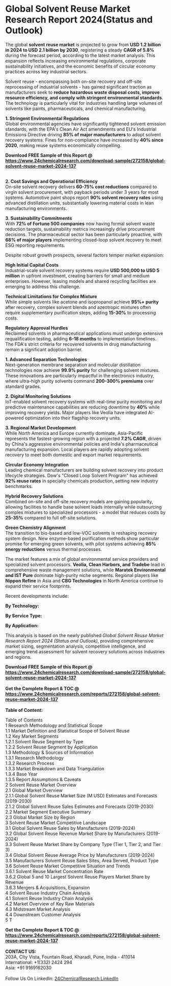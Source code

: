 <h1>Global Solvent Reuse Market Research Report 2024(Status and Outlook)</h1><p>The global <strong>solvent reuse market</strong> is projected to grow from <strong>USD 1.2 billion in 2024 to USD 2.1 billion by 2030</strong>, registering a steady <strong>CAGR of 5.8%</strong> during the forecast period, according to the latest market analysis. This expansion reflects increasing environmental regulations, corporate sustainability initiatives, and the economic benefits of circular economy practices across key industrial sectors.</p><p>Solvent reuse - encompassing both on-site recovery and off-site reprocessing of industrial solvents - has gained significant traction as manufacturers seek to <strong>reduce hazardous waste disposal costs, improve resource efficiency, and comply with stringent environmental standards</strong>. The technology is particularly vital for industries handling large volumes of solvents like paints, pharmaceuticals, and chemical manufacturing.</p><p><strong>1. Stringent Environmental Regulations</strong><br>
Global environmental agencies have significantly tightened solvent emission standards, with the EPA's Clean Air Act amendments and EU's Industrial Emissions Directive driving <strong>85% of major manufacturers</strong> to adopt solvent recovery systems. Fines for non-compliance have increased by <strong>40% since 2020</strong>, making reuse systems economically compelling.</p><div><b>Download FREE Sample of this Report @ 
            <a href="https://www.24chemicalresearch.com/download-sample/272158/global-solvent-reuse-market-2024-137">
            https://www.24chemicalresearch.com/download-sample/272158/global-solvent-reuse-market-2024-137</a></b></div><br><p><strong>2. Cost Savings and Operational Efficiency</strong><br>
On-site solvent recovery delivers <strong>60-75% cost reductions</strong> compared to virgin solvent procurement, with payback periods under 3 years for most systems. Automotive paint shops report <strong>90% solvent recovery rates</strong> using advanced distillation units, substantially lowering material costs in lean manufacturing environments.</p><p><strong>3. Sustainability Commitments</strong><br>
With <strong>72% of Fortune 500 companies</strong> now having formal solvent waste reduction targets, sustainability metrics increasingly drive procurement decisions. The pharmaceutical sector has been particularly proactive, with <strong>68% of major players</strong> implementing closed-loop solvent recovery to meet ESG reporting requirements.</p><p>Despite robust growth prospects, several factors temper market expansion:</p><p><strong>High Initial Capital Costs</strong><br>
    Industrial-scale solvent recovery systems require <strong>USD 500,000 to USD 5 million</strong> in upfront investment, creating barriers for small and medium enterprises. However, leasing models and shared recycling facilities are emerging to address this challenge.</p><p><strong>Technical Limitations for Complex Mixture</strong><br>
    While simple solvents like acetone and isopropanol achieve <strong>95%+ purity</strong> after recovery, complex solvent blends and azeotropic mixtures often require supplementary purification steps, adding <strong>15-30%</strong> to processing costs.</p><p><strong>Regulatory Approval Hurdles</strong><br>
    Reclaimed solvents in pharmaceutical applications must undergo extensive requalification testing, adding <strong>6-18 months</strong> to implementation timelines. The FDA's strict criteria for recovered solvents in drug manufacturing remain a significant adoption barrier.</p><p><strong>1. Advanced Separation Technologies</strong><br>
Next-generation membrane separation and molecular distillation technologies now achieve <strong>99.9% purity</strong> for challenging solvent mixtures. These innovations are particularly impactful in the electronics industry, where ultra-high purity solvents command <strong>200-300% premiums</strong> over standard grades.</p><p><strong>2. Digital Monitoring Solutions</strong><br>
IoT-enabled solvent recovery systems with real-time purity monitoring and predictive maintenance capabilities are reducing downtime by <strong>40%</strong> while improving recovery yields. Major players like Veolia have integrated AI-powered optimization into their flagship recovery units.</p><p><strong>3. Regional Market Development</strong><br>
While North America and Europe currently dominate, Asia-Pacific represents the fastest-growing region with a projected <strong>7.2% CAGR</strong>, driven by China's aggressive environmental policies and India's pharmaceutical manufacturing expansion. Local players are rapidly adopting solvent recovery to meet both domestic and export market requirements.</p><p><strong>Circular Economy Integration</strong><br>
    Leading chemical manufacturers are building solvent recovery into product lifecycle strategies. Dow's "Closed Loop Solvent Program" has achieved <strong>92% reuse rates</strong> in specialty chemicals production, setting new industry benchmarks.</p><p><strong>Hybrid Recovery Solutions</strong><br>
    Combined on-site and off-site recovery models are gaining popularity, allowing facilities to handle base solvent loads internally while outsourcing complex mixtures to specialized processors - a model that reduces costs by <strong>25-35%</strong> compared to full off-site solutions.</p><p><strong>Green Chemistry Alignment</strong><br>
    The transition to bio-based and low-VOC solvents is reshaping recovery system design. New enzyme-based purification methods show particular promise for emerging green solvents, with pilot systems achieving <strong>85% energy reductions</strong> versus thermal processes.</p><p>The market features a mix of global environmental service providers and specialized solvent processors. <strong>Veolia, Clean Harbors, and Tradebe</strong> lead in comprehensive waste management solutions, while <strong>Maratek Environmental and IST Pure</strong> dominate high-purity niche segments. Regional players like <strong>Nippon Refine</strong> in Asia and <strong>CBG Technologies</strong> in North America continue to expand their service footprints.</p><p>Recent developments include:</p><p><strong>By Technology:</strong></p><p><strong>By Service Type:</strong></p><p><strong>By Application:</strong></p><p>This analysis is based on the newly published <em>Global Solvent Reuse Market Research Report 2024 (Status and Outlook)</em>, providing comprehensive market sizing, segmentation analysis, competitive intelligence, and emerging trend assessment for solvent recovery solutions across industries and regions.</p><div><b>Download FREE Sample of this Report @ 
            <a href="https://www.24chemicalresearch.com/download-sample/272158/global-solvent-reuse-market-2024-137">
            https://www.24chemicalresearch.com/download-sample/272158/global-solvent-reuse-market-2024-137</a></b></div><br><div><b>Get the Complete Report & TOC @ 
            <a href="https://www.24chemicalresearch.com/reports/272158/global-solvent-reuse-market-2024-137">
            https://www.24chemicalresearch.com/reports/272158/global-solvent-reuse-market-2024-137</a></b></div><br>
            <b>Table of Content:</b><p>Table of Contents<br />
1 Research Methodology and Statistical Scope<br />
1.1 Market Definition and Statistical Scope of Solvent Reuse<br />
1.2 Key Market Segments<br />
1.2.1 Solvent Reuse Segment by Type<br />
1.2.2 Solvent Reuse Segment by Application<br />
1.3 Methodology & Sources of Information<br />
1.3.1 Research Methodology<br />
1.3.2 Research Process<br />
1.3.3 Market Breakdown and Data Triangulation<br />
1.3.4 Base Year<br />
1.3.5 Report Assumptions & Caveats<br />
2 Solvent Reuse Market Overview<br />
2.1 Global Market Overview<br />
2.1.1 Global Solvent Reuse Market Size (M USD) Estimates and Forecasts (2019-2030)<br />
2.1.2 Global Solvent Reuse Sales Estimates and Forecasts (2019-2030)<br />
2.2 Market Segment Executive Summary<br />
2.3 Global Market Size by Region<br />
3 Solvent Reuse Market Competitive Landscape<br />
3.1 Global Solvent Reuse Sales by Manufacturers (2019-2024)<br />
3.2 Global Solvent Reuse Revenue Market Share by Manufacturers (2019-2024)<br />
3.3 Solvent Reuse Market Share by Company Type (Tier 1, Tier 2, and Tier 3)<br />
3.4 Global Solvent Reuse Average Price by Manufacturers (2019-2024)<br />
3.5 Manufacturers Solvent Reuse Sales Sites, Area Served, Product Type<br />
3.6 Solvent Reuse Market Competitive Situation and Trends<br />
3.6.1 Solvent Reuse Market Concentration Rate<br />
3.6.2 Global 5 and 10 Largest Solvent Reuse Players Market Share by Revenue<br />
3.6.3 Mergers & Acquisitions, Expansion<br />
4 Solvent Reuse Industry Chain Analysis<br />
4.1 Solvent Reuse Industry Chain Analysis<br />
4.2 Market Overview of Key Raw Materials<br />
4.3 Midstream Market Analysis<br />
4.4 Downstream Customer Analysis<br />
5 T</p><div><b>Get the Complete Report & TOC @ 
            <a href="https://www.24chemicalresearch.com/reports/272158/global-solvent-reuse-market-2024-137">
            https://www.24chemicalresearch.com/reports/272158/global-solvent-reuse-market-2024-137</a></b></div><br><b>CONTACT US:</b><br>
            203A, City Vista, Fountain Road, Kharadi, Pune, India - 411014<br>
            International: +1(332) 2424 294<br>
            Asia: +91 9169162030 <br><br>
            Follow Us On LinkedIn: <a href="https://www.linkedin.com/company/24chemicalresearch/">24ChemicalResearch LinkedIn</a>